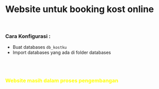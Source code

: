 <h1>Website untuk booking kost online</h1>
<br>
<h3>Cara Konfigurasi : </h3>
<ul>
	<li>Buat databases <code>db_kostku</code></li>
	<li>Import databases yang ada di folder databases</li>
</ul>

<br><br>

<h3 style="color: yellow;">Website masih dalam proses pengembangan</h3>
